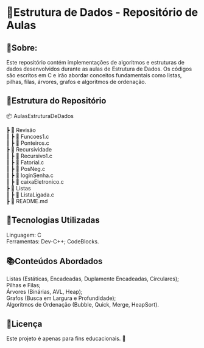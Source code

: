 <h1>📌Estrutura de Dados - Repositório de Aulas</h1>

<h2>📖Sobre:</h2>
Este repositório contém implementações de algoritmos e estruturas de dados desenvolvidos durante as aulas de Estrutura de Dados. Os códigos são escritos em C e irão abordar conceitos fundamentais como listas, pilhas, filas, árvores, grafos e algoritmos de ordenação.
</br>
<h2>📂Estrutura do Repositório</h2>
📦 AulasEstruturaDeDados

 ┣ 📂 Revisão </br>
 ┃ ┣ 📜 Funcoes1.c </br>
 ┃ ┣ 📜 Ponteiros.c </br>
 ┣ 📂 Recursividade </br>
 ┃ ┣ 📜 Recursivo1.c </br>
 ┃ ┣ 📜 Fatorial.c </br>
 ┃ ┣ 📜 PosNeg.c </br>
 ┃ ┣ 📜 loginSenha.c </br>
 ┃ ┣ 📜 caixaEletronico.c </br>
 ┣ 📂 Listas </br>
 ┃ ┣ 📜 ListaLigada.c </br>
 ┣ 📜 README.md

 
<h2>🚀Tecnologias Utilizadas</h2>
Linguagem: C </br>
Ferramentas: Dev-C++; CodeBlocks.


<h2>📚Conteúdos Abordados</h2>
 Listas (Estáticas, Encadeadas, Duplamente Encadeadas, Circulares);</br>
 Pilhas e Filas;</br>
 Árvores (Binárias, AVL, Heap);</br>
 Grafos (Busca em Largura e Profundidade);</br>
 Algoritmos de Ordenação (Bubble, Quick, Merge, HeapSort).</br>


<h2>📄Licença</h2>
Este projeto é apenas para fins educacionais. 🚀
